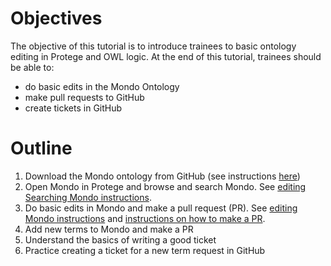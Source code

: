 # Objectives

The objective of this tutorial is to introduce trainees to basic ontology editing in Protege and OWL logic. At the end of this tutorial, trainees should be able to:

-   do basic edits in the Mondo Ontology 
-   make pull requests to GitHub
-   create tickets in GitHub

# Outline

1. Download the Mondo ontology from GitHub (see instructions [here](https://github.com/jamesaoverton/obook/blob/master/04-OntologyTheory/github-workflow.md))
2. Open Mondo in Protege and browse and search Mondo. See [editing Searching Mondo instructions](https://github.com/jamesaoverton/obook/blob/master/04-OntologyTheory/SearchingMondo.md).
3. Do basic edits in Mondo and make a pull request (PR). See [editing Mondo instructions](https://github.com/jamesaoverton/obook/blob/master/04-OntologyTheory/editing-mondo.md) and [instructions on how to make a PR](https://github.com/jamesaoverton/obook/blob/master/04-OntologyTheory/pull-request.md).
4. Add new terms to Mondo and make a PR
5. Understand the basics of writing a good ticket
6. Practice creating a ticket for a new term request in GitHub 



